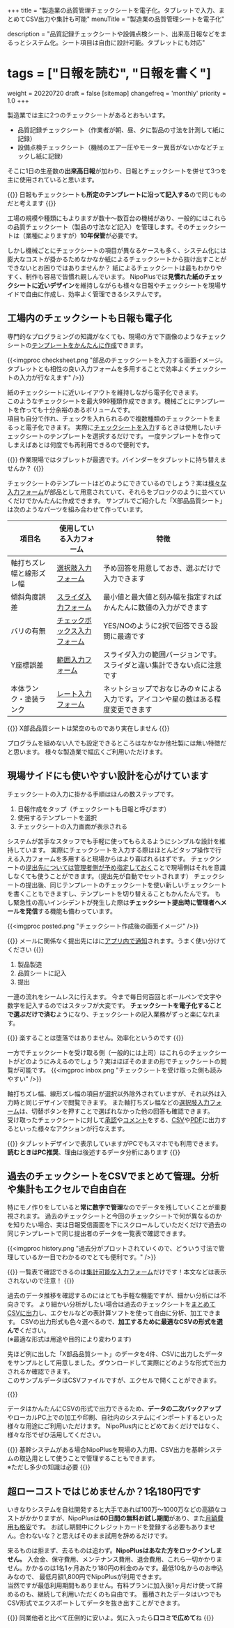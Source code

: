 +++
title = "製造業の品質管理チェックシートを電子化。タブレットで入力、まとめてCSV出力や集計も可能"
menuTitle = "製造業の品質管理シートを電子化"

description = "品質記録チェックシートや設備点検シート、出来高日報などをまるっとシステム化。シート項目は自由に設計可能。タブレットにも対応"
# tags = ["日報を読む", "日報を書く"]
weight = 20220720
draft = false
[sitemap]
  changefreq = 'monthly'
  priority = 1.0
+++


製造業では主に2つのチェックシートがあるとおもいます。

- 品質記録チェックシート（作業者が朝、昼、夕に製品の寸法を計測して紙に記録）
- 設備点検チェックシート（機械のエアー圧やモーター異音がないかなどチェックし紙に記録）

そこに1日の生産数の**出来高日報**が加わり、日報とチェックシートを併せて3つを主に使用されていると思います。

{{<alice pos="right" icon="here">}}
日報もチェックシートも**所定のテンプレートに沿って記入する**ので同じものだと考えます
{{</alice>}}

工場の規模や種類にもよりますが数十〜数百台の機械があり、一般的にはこれらの品質チェックシート（製品の寸法など記入）を管理します。そのチェックシートは（業種によりますが）**10年保管**が必要です。  

しかし機械ごとにチェックシートの項目が異なるケースも多く、システム化には膨大なコストが掛かるためなかなか紙によるチェックシートから抜け出すことができないとお困りではありませんか？
紙によるチェックシートは最もわかりやすく、制作も容易で皆慣れ親しんでいます。
NipoPlusでは**見慣れた紙のチェックシートに近いデザイン**を維持しながらも様々な日報やチェックシートを現場サイドで自由に作成し、効率よく管理できるシステムです。

## 工場内のチェックシートも日報も電子化

専門的なプログラミングの知識がなくても、現場の方で下画像のようなチェックシートの[テンプレートをかんたんに作成](/org/groupsetting/template/make/)できます。

{{<imgproc checksheet.png "部品のチェックシートを入力する画面イメージ。タブレットとも相性の良い入力フォームを多用することで効率よくチェックシートの入力が行なえます" />}}

紙のチェックシートに近いレイアウトを維持しながら電子化できます。  
このようなチェックシートを最大999種類作成できます。機械ごとにテンプレートを作っても十分余裕のあるボリュームです。  
項目も自分で作れ、チェックを入れられるので複数種類のチェックシートをまるっと電子化できます。
実際に[チェックシートを入力](/report/write/write/)するときは使用したいチェックシートのテンプレートを選択するだけです。
一度テンプレートを作ってしまえばあとは何度でも再利用できるので便利です。

{{<alice pos="right" icon="tablet">}}
作業現場ではタブレットが最適です。バインダーをタブレットに持ち替えませんか？
{{</alice>}}

チェックシートのテンプレートはどのようにできているのでしょう？実は[様々な入力フォーム](/org/groupsetting/template/)が部品として用意されていて、それらをブロックのように並べていくだけでかんたんに作成できます。
サンプルでご紹介した「X部品品質シート」は次のようなパーツを組み合わせて作っています。

|項目名|使用している入力フォーム|特徴|
|---|---|---|
|軸打ちズレ幅と線形ズレ幅|[選択肢入力フォーム](/org/groupsetting/template/select/)|予め回答を用意しておき、選ぶだけで入力できます|
|傾斜角度誤差|[スライダ入力フォーム](/org/groupsetting/template/step/)|最小値と最大値と刻み幅を指定すればかんたんに数値の入力ができます|
|バリの有無|[チェックボックス入力フォーム](/org/groupsetting/template/checkbox/)|YES/NOのように2択で回答できる設問に最適です|
|Y座標誤差|[範囲入力フォーム](/org/groupsetting/template/range/)|スライダ入力の範囲バージョンです。スライダと違い集計できない点に注意です|
|本体ランク・塗装ランク|[レート入力フォーム](/org/groupsetting/template/rate/)|ネットショップでおなじみの☆による入力です。アイコンや星の数はある程度変更できます|

{{<alice pos="right" icon="default">}}
X部品品質シートは架空のものであり実在しません
{{</alice>}}

プログラムを組めない人でも設定できるところはなかなか他社製には無い特徴だと思います。
様々な製造業で幅広くご利用いただけます。

## 現場サイドにも使いやすい設計を心がけています

チェックシートの入力に掛かる手順はほんの数ステップです。

1. 日報作成をタップ（チェックシートも日報と呼びます）
1. 使用するテンプレートを選択
1. チェックシートの入力画面が表示される

システムが苦手なスタッフでも手軽に使ってもらえるようにシンプルな設計を維持しています。
実際にチェックシートを入力する際はほとんどタップ操作で行える入力フォームを多用すると現場からはより喜ばれるはずです。
チェックシートの[提出先については管理者側が予め指定しておく](/org/groupsetting/dist/)ことで現場側はそれを意識しなくても使うことができます。（提出先が自動でセットされます）
チェックシートの提出後、同じテンプレートのチェックシートを使い新しいチェックシートを書くこともできますし、テンプレートを切り替えることもかんたんです。
もし緊急性の高いインシデントが発生した際は**チェックシート提出時に管理者へメールを発信**する機能も備わっています。

{{<imgproc posted.png "チェックシート作成後の画面イメージ" />}}

{{<alice pos="right" icon="ok">}}
メールに関係なく提出先にはに[アプリ内で通知](/notice/show/)されます。うまく使い分けてください
{{</alice>}}

1. 製品製造
1. 品質シートに記入
1. 提出

一連の流れをシームレスに行えます。
今まで毎日何百回とボールペンで文字や数字を記入するのではスタッフが大変です。
**チェックシートを電子化することで選ぶだけで済む**ようになり、チェックシートの記入業務がずっと楽になれます。

{{<alice pos="right" icon="here">}}
楽することは堕落ではありません。効率化というのです
{{</alice>}}

一方でチェックシートを受け取る側（一般的には上司）はこれらのチェックシートがどのようにみえるのでしょう？実はほぼそのままの形でチェックシートの閲覧が可能です。
{{<imgproc inbox.png "チェックシートを受け取った側も読みやすい" />}}

軸打ちズレ幅、線形ズレ幅の項目が選択以外除外されていますが、それ以外は入力時と同じデザインで閲覧できます。
また軸打ちズレ幅などの[選択肢入力フォーム](/org/groupsetting/template/select/)は、切替ボタンを押すことで選ばれなかった他の回答も確認できます。  
受け取ったチェックシートに対して[承認](/report/read/state/)や[コメント](/report/read/comment/)をする、[CSV](/report/read/csv/)や[PDF](/report/read/pdf/)に出力するといった様々なアクションが行なえます。

{{<alice pos="right" icon="pc">}}
タブレットデザインで表示していますがPCでもスマホでも利用できます。**読むときはPC推奨**、理由は後述するデータ分析にあります
{{</alice>}}

## 過去のチェックシートをCSVでまとめて管理。分析や集計もエクセルで自由自在

特にモノ作りをしていると**常に数字で管理**なのでデータを残していくことが重要視されます。
過去のチェックシートと今回のチェックシートで何が異なるのかを知りたい場合、実は日報受信画面を下にスクロールしていただくだけで過去の同じテンプレートで同じ提出者のデータを一覧表で確認できます。

{{<imgproc history.png "過去分がプロットされていくので、どういう寸法で管理しているか一目でわかるのでとても便利です。" />}}

{{<alice pos="right" icon="here">}}
一覧表で確認できるのは[集計可能な入力フォーム](/report/totalling/form/)だけです！本文などは表示されないので注意！
{{</alice>}}

過去のデータ推移を確認するのにはとても手軽な機能ですが、細かい分析には不向きです。
より細かい分析がしたい場合は過去のチェックシートを[まとめてCSVに出力](/report/totalling/csv/)し、エクセルなどの表計算ソフトを使って自由に分析、加工できます。
CSVの出力形式も色々選べるので、**加工するために最適なCSVの形式を選んで**ください。  
(※最適な形式は用途や目的により変わります)  

先ほど例に出した「X部品品質シート」のデータを4件、CSVに出力したデータをサンプルとして用意しました。ダウンロードして実際にどのような形式で出力されるか確認できます。  
このサンプルデータはCSVファイルですが、エクセルで開くことができます。

{{<attachments style="orange" />}}

データはかんたんにCSVの形式で出力できるため、**データの二次バックアップ**やローカルPC上での加工や印刷、自社内のシステムにインポートするといった様々な用途にご利用いただけます。
NipoPlus内にとどめておくだけではなく、様々な形でぜひ活用してください。

{{<alice pos="right" icon="here">}}
基幹システムがある場合NipoPlusを現場の入力用、CSV出力を基幹システムの取込用として使うことで管理することもできます。  
※ただし多少の知識は必要
{{</alice>}}

## 超ローコストではじめませんか？1名180円です

いきなりシステムを自社開発すると大手であれば100万〜1000万などの高額なコストがかかりますが、NipoPlusは**60日間の無料お試し期間**があり、また[月額費用も格安](/price/)です。
お試し期間中にクレジットカードを登録する必要もありません。合わないな？と思えばそのまま試用を辞めるだけです。  

来るものは拒まず、去るものは追わず。**NipoPlusはあなた方をロックインしません。**
入会金、保守費用、メンテナンス費用、退会費用、これら一切かかりません。かかるのは1名1ヶ月あたり180円の料金のみです。最低10名からのお申込みなので、
最低月額1,800円でNipoPlusが利用できます。  
当然ですが最低利用期間もありません。有料プランに加入後1ヶ月だけ使って辞めるのも、継続して利用いただくのも自由です。
蓄積されたデータはいつでもCSV形式でエクスポートしてデータを抜き出すことができます。

{{<alice pos="right" icon="please">}}
同業他者と比べて圧倒的に安いよ。気に入ったら**口コミで広めて**ね
{{</alice>}}
